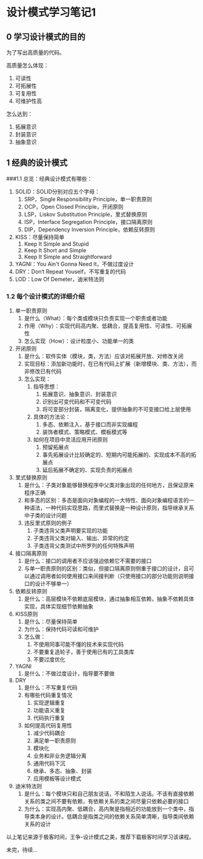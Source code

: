 

# 设计模式学习笔记1

## 	0 学习设计模式的目的

为了写出高质量的代码。

高质量怎么体现：

1. 可读性
2. 可拓展性
3. 可复用性
4. 可维护性高

怎么达到：

1. 拓展意识
2. 封装意识
3. 抽象意识

## 1 经典的设计模式

###1.1 总览：经典设计模式有哪些：

1. SOLID：SOLID分别对应五个字母：
      1. SRP，Single Responsibility Principle，单一职责原则
      2. OCP，Open Closed Principle，开闭原则
      3. LSP，Liskov Substitution Principle，里式替换原则
      4. ISP，Interface Segregation Principle，接口隔离原则
      5. DIP，Dependency Inversion Principle，依赖反转原则
2. KISS：尽量保持简单
      1. Keep It Simple and Stupid
      2. Keep It Short and Simple
      3. Keep It Simple and Straightforward
3. YAGNI：You Ain't Gonna Need It，不做过度设计
4. DRY：Don‘t Repeat Youself，不写重复的代码
5. LOD：Low Of Demeter，迪米特法则

### 1.2 每个设计模式的详细介绍

1. 单一职责原则
    1. 是什么（What）：每个类或模块只负责实现一个职责或者功能
    2. 作用（Why）：实现代码高内聚、低耦合，提高复用性、可读性、可拓展性
    3. 怎么实现（How）：设计粒度小、功能单一的类
2. 开闭原则
    1. 是什么：软件实体（模块，类，方法）应该对拓展开放、对修改关闭
    2. 实现目标：添加新功能时，在已有代码上扩展（新增模块、类、方法），而非修改已有代码
    3. 怎么实现：
        1. 指导思想：
            1. 拓展意识、抽象意识、封装意识
            2. 识别出可变代码和不可变代码
            3. 将可变部分封装，隔离变化，提供抽象的不可变接口给上层使用
        2. 具体的方法论：
            1. 多态、依赖注入，基于接口而非实现编程
            2. 装饰者模式、策略模式、模板模式等
        3. 如何在项目中灵活应用开闭原则
            1. 预留拓展点
            2. 事先拓展设计比较确定的、短期内可能拓展的、实现成本不高的拓展点
            3. 延后拓展不确定的、实现负责的拓展点
3. 里式替换原则
    1. 是什么：子类对象能够替换程序中父类对象出现的任何地方，且保证原来程序正确
    2. 和多态的区别：多态是面向对象编程的一大特性、面向对象编程语言的一种语法，一种代码实现思路，而里式替换是一种设计原则，指导继承关系中子类的设计问题
    3. 违反里式原则的例子
        1. 子类违背父类声明要实现的功能
        2. 子类违背父类对输入、输出、异常的约定
        3. 子类违背父类测试中所罗列的任何特殊声明
4. 接口隔离原则
    1. 是什么：接口的调用者不应该强迫依赖它不需要的接口
    2. 与单一职责原则的区别：类似，但接口隔离原则侧重于接口的设计，且可以通过调用者如何使用接口来间接判断（只使用接口的部分功能则说明接口的设计不够单一）
5. 依赖反转原则
    1. 是什么：高层模块不依赖底层模块，通过抽象相互依赖，抽象不依赖具体实现，具体实现细节依赖抽象
6. KISS原则
    1. 是什么：尽量保持简单
    2. 为什么：保持代码可读和可维护
    3. 怎么做：
        1. 不使用同事可能不懂的技术来实现代码
        2. 不要重复造轮子，善于使用已有的工具类库
        3. 不要过度优化
7. YAGNI
    1. 是什么：不做过度设计，指导要不要做
8. DRY
    1. 是什么：不写重复代码
    2. 有哪些代码重复情况
        1. 实现逻辑重复
        2. 功能语义重复
        3. 代码执行重复
    3. 如何提高代码复用性
        1. 减少代码耦合
        2. 满足单一职责原则
        3. 模块化
        4. 业务和非业务逻辑分离
        5. 通用代码下沉
        6. 继承、多态、抽象、封装
        7. 应用模板等设计模式
9. 迪米特法则
    1. 是什么：每个模块只和自己朋友说话，不和陌生人说话。不该有直接依赖关系的类之间不要有依赖，有依赖关系的类之间尽量只依赖必要的接口
    2. 为什么：实现高内聚、低耦合，高内聚是指相近的功能放到一个类中，指导类本身的设计。低耦合是指类之间的依赖关系简单清晰，指导类间依赖关系的设计



以上笔记来源于极客时间，王争-设计模式之美，推荐下载极客时间学习该课程。

未完，待续...

​		

